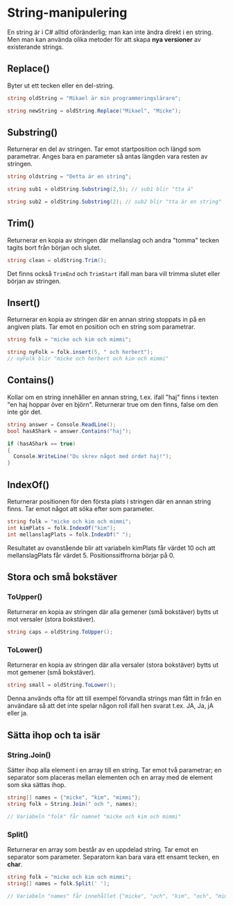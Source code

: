 # String-manipulering

En string är i C# alltid oföränderlig; man kan inte ändra direkt i en string. Men man kan använda olika metoder för att skapa **nya versioner** av existerande strings.

## Replace()

Byter ut ett tecken eller en del-string.

```csharp
string oldString = "Mikael är min programmeringslärare";

string newString = oldString.Replace("Mikael", "Micke");
```

## Substring()

Returnerar en del av stringen. Tar emot startposition och längd som parametrar. Anges bara en parameter så antas längden vara resten av stringen.

```csharp
string oldstring = "Detta är en string";

string sub1 = oldString.Substring(2,5); // sub1 blir "tta ä"

string sub2 = oldString.Substring(2); // sub2 blir "tta är en string"
```

## Trim()

Returnerar en kopia av stringen där mellanslag och andra "tomma" tecken tagits bort från början och slutet.

```csharp
string clean = oldString.Trim();
```

Det finns också `TrimEnd` och `TrimStart` ifall man bara vill trimma slutet eller början av stringen.

## Insert()

Returnerar en kopia av stringen där en annan string stoppats in på en angiven plats. Tar emot en position och en string som parametrar.

```csharp
string folk = "micke och kim och mimmi";

string nyFolk = folk.insert(5, " och herbert"); 
// nyFolk blir "micke och herbert och kim och mimmi"
```

## Contains()

Kollar om en string innehåller en annan string, t.ex. ifall "haj" finns i texten "en haj hoppar över en björn". Returnerar true om den finns, false om den inte gör det.

```csharp
string answer = Console.ReadLine();
bool hasAShark = answer.Contains("haj");

if (hasAShark == true)
{
  Console.WriteLine("Du skrev något med ordet haj!");
}
```

## IndexOf()

Returnerar positionen för den första plats i stringen där en annan string finns. Tar emot något att söka efter som parameter.

```csharp
string folk = "micke och kim och mimmi";
int kimPlats = folk.IndexOf("kim");
int mellanslagPlats = folk.IndexOf(" ");
```

Resultatet av ovanstående blir att variabeln kimPlats får värdet 10 och att mellanslagPlats får värdet 5. Positionssiffrorna börjar på 0.

## Stora och små bokstäver

### ToUpper()

Returnerar en kopia av stringen där alla gemener (små bokstäver) bytts ut mot versaler (stora bokstäver).

```csharp
string caps = oldString.ToUpper();
```

### ToLower()

Returnerar en kopia av stringen där alla versaler (stora bokstäver) bytts ut mot gemener (små bokstäver).

```csharp
string small = oldString.ToLower();
```

Denna används ofta för att till exempel förvandla strings man fått in från en användare så att det inte spelar någon roll ifall hen svarat t.ex. JA, Ja, jA eller ja.

## Sätta ihop och ta isär

### String.Join()

Sätter ihop alla element i en array till en string. Tar emot två parametrar; en separator som placeras mellan elementen och en array med de element som ska sättas ihop.

```csharp
string[] names = {"micke", "kim", "mimmi"};
string folk = String.Join(" och ", names);

// Variabeln "folk" får namnet "micke och kim och mimmi"
```

### Split()

Returnerar en array som består av en uppdelad string. Tar emot en separator som parameter. Separatorn kan bara vara ett ensamt tecken, en **char**.

```csharp
string folk = "micke och kim och mimmi";
string[] names = folk.Split(' ');

// Variabeln "names" får innehållet {"micke", "och", "kim", "och", "mimmi"}
```
